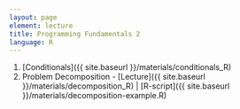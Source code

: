 ```yaml
---
layout: page
element: lecture
title: Programming Fundamentals 2
language: R
---
```


1. [Conditionals]({{ site.baseurl }}/materials/conditionals_R)
2. Problem Decomposition - [Lecture]({{ site.baseurl }}/materials/decomposition_R) \| [R-script]({{ site.baseurl }}/materials/decomposition-example.R)

